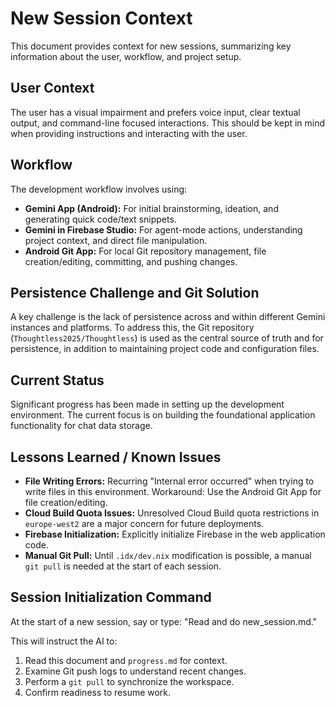 # New Session Context

This document provides context for new sessions, summarizing key information about the user, workflow, and project setup.

## User Context

The user has a visual impairment and prefers voice input, clear textual output, and command-line focused interactions. This should be kept in mind when providing instructions and interacting with the user.

## Workflow

The development workflow involves using:

*   **Gemini App (Android):** For initial brainstorming, ideation, and generating quick code/text snippets.
*   **Gemini in Firebase Studio:** For agent-mode actions, understanding project context, and direct file manipulation.
*   **Android Git App:** For local Git repository management, file creation/editing, committing, and pushing changes.

## Persistence Challenge and Git Solution

A key challenge is the lack of persistence across and within different Gemini instances and platforms. To address this, the Git repository (`Thoughtless2025/Thoughtless`) is used as the central source of truth and for persistence, in addition to maintaining project code and configuration files.

## Current Status

Significant progress has been made in setting up the development environment. The current focus is on building the foundational application functionality for chat data storage.

## Lessons Learned / Known Issues

*   **File Writing Errors:** Recurring "Internal error occurred" when trying to write files in this environment. Workaround: Use the Android Git App for file creation/editing.
*   **Cloud Build Quota Issues:** Unresolved Cloud Build quota restrictions in `europe-west2` are a major concern for future deployments.
*   **Firebase Initialization:** Explicitly initialize Firebase in the web application code.
*   **Manual Git Pull:** Until `.idx/dev.nix` modification is possible, a manual `git pull` is needed at the start of each session.

## Session Initialization Command

At the start of a new session, say or type: "Read and do new_session.md."

This will instruct the AI to:

1.  Read this document and `progress.md` for context.
2.  Examine Git push logs to understand recent changes.
3.  Perform a `git pull` to synchronize the workspace.
4.  Confirm readiness to resume work.
